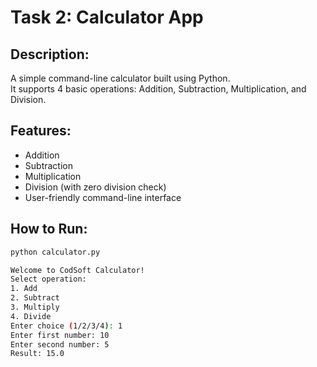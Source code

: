 # Task 2: Calculator App

## Description:
A simple command-line calculator built using Python.  
It supports 4 basic operations: Addition, Subtraction, Multiplication, and Division.

## Features:
- Addition
- Subtraction
- Multiplication
- Division (with zero division check)
- User-friendly command-line interface

## How to Run:
```bash
python calculator.py

Welcome to CodSoft Calculator!
Select operation:
1. Add
2. Subtract
3. Multiply
4. Divide
Enter choice (1/2/3/4): 1
Enter first number: 10
Enter second number: 5
Result: 15.0
